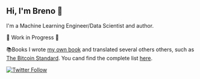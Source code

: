 ## Hi, I'm Breno 👋

I'm a Machine Learning Engineer/Data Scientist and author.

🚧 Work in Progress 🚧

📚Books
I wrote [my own book](https://bitcoin101.site) and translated several others others, such as [The Bitcoin Standard](https://amzn.to/3UZ885W). You cand find the complete list [here](https://www.amazon.com.br/stores/author/B083587K5W).

[![Twitter Follow](https://img.shields.io/twitter/follow/brenorb?label=Follow&style=social)](https://twitter.com/brenorb)

<!--
**brenorb/brenorb** is a ✨ _special_ ✨ repository because its `README.md` (this file) appears on your GitHub profile.

Here are some ideas to get you started:

- 🔭 I’m currently working on ...
- 🌱 I’m currently learning ...
- 👯 I’m looking to collaborate on ...
- 🤔 I’m looking for help with ...
- 💬 Ask me about ...
- 📫 How to reach me: ...
- 😄 Pronouns: ...
- ⚡ Fun fact: ...
-->
